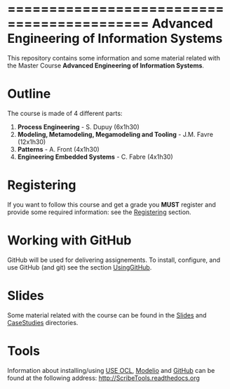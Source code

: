 ===========================================
Advanced Engineering of Information Systems
===========================================

This repository contains some information and 
some material related with the
Master Course **Advanced Engineering of Information Systems**.

Outline
=======
The course is made of 4 different parts:

1. **Process Engineering** - S. Dupuy (6x1h30)
2. **Modeling, Metamodeling, Megamodeling and Tooling** - J.M. Favre (12x1h30)
3. **Patterns** - A. Front (4x1h30)
4. **Engineering Embedded Systems** - C. Fabre (4x1h30)

Registering
===========

If you want to follow this course and get a grade
you **MUST** register and provide some required information:
see the [Registering](Registering.md) section.

Working with GitHub
===================
GitHub will be used for delivering assignements. To install, configure, 
and use GitHub (and git) see the section [UsingGitHub](UsingGitHub.md).

Slides
======
Some material related with the course can be found 
in the [Slides](Slides) and [CaseStudies](CaseStudies) 
directories.

Tools
=====
Information about installing/using 
[USE OCL](http://scribetools.readthedocs.org/en/latest/useocl/index.html), 
[Modelio](http://scribetools.readthedocs.org/en/latest/modelio) and 
[GitHub](http://scribetools.readthedocs.org/en/latest/github/index.html) 
can be found at the following address: <http://ScribeTools.readthedocs.org>
